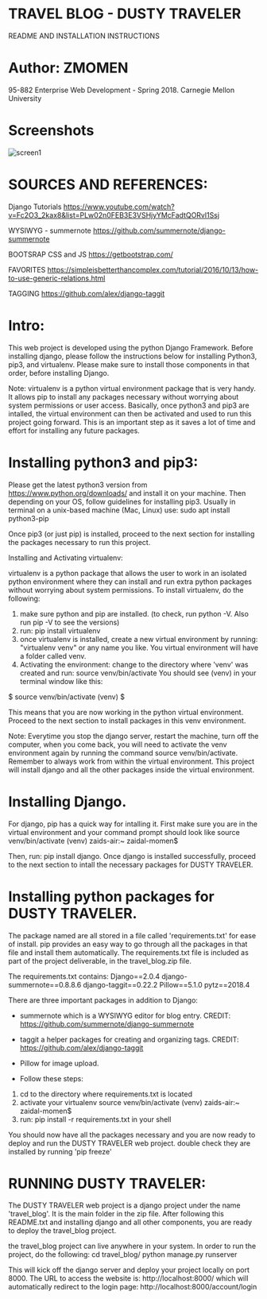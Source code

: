 # TRAVEL BLOG - DUSTY TRAVELER 
 README AND INSTALLATION INSTRUCTIONS

# Author: ZMOMEN
 95-882 Enterprise Web Development - Spring 2018. Carnegie Mellon University 

# Screenshots

![screen1](https://github.com/zmomen/travel_blog/tree/master/demo/screen1.png)

# SOURCES AND REFERENCES: 
 
 Django Tutorials
 https://www.youtube.com/watch?v=Fc2O3_2kax8&list=PLw02n0FEB3E3VSHjyYMcFadtQORvl1Ssj
 
 WYSIWYG - summernote
 https://github.com/summernote/django-summernote
 
 BOOTSRAP CSS and JS
 https://getbootstrap.com/
 
 FAVORITES
 https://simpleisbetterthancomplex.com/tutorial/2016/10/13/how-to-use-generic-relations.html
 
 TAGGING
 https://github.com/alex/django-taggit


# Intro: 

This web project is developed using the python Django Framework. Before installing django, please follow the instructions below for installing Python3, pip3, and virtualenv. Please make sure to install those components in that order, before installing Django.


Note: virtualenv is a python virtual environment package that is very handy. It allows pip to install any packages necessary without worrying about system permissions or user access. Basically, once python3 and pip3 are intalled, the virtual environment can then be activated and used to run this project going forward. This is an important step as it saves a lot of time and effort for installing any future packages.   


# Installing python3 and pip3: 

Please get the latest python3 version from https://www.python.org/downloads/ and install it on your machine. 
Then depending on your OS, follow guidelines for installing pip3. 
Usually in terminal on a unix-based machine (Mac, Linux) use: sudo apt install python3-pip

Once pip3 (or just pip) is installed, proceed to the next section for installing the packages necessary to run this project. 

Installing and Activating virtualenv: 
	
virtualenv is a python package that allows the user to work in an isolated python environment where they can install and run extra python packages without worrying about system permissions. To install virtualenv, do the following: 

1. make sure python and pip are installed. (to check, run python -V. Also run pip -V to see the versions)
2. run: pip install virtualenv
3. once virtualenv is installed, create a new virtual environment by running: "virtualenv venv" or any name you like. You virtual environment will have a folder called venv.
4. Activating the environment: change to the directory where 'venv' was created and run: source venv/bin/activate
You should see (venv) in your terminal window like this: 

$ source venv/bin/activate
(venv) $ 

This means that you are now working in the python virtual environment. Proceed to the next section to install packages in this venv environment. 

Note: Everytime you stop the django server, restart the machine, turn off the computer, when you come back, you will need to activate the venv environment again by running the command source venv/bin/activate. Remember to always work from within the virtual environment. This project will install django and all the other packages inside the virtual environment.


# Installing Django. 

For django, pip has a quick way for intalling it. First make sure you are in the virtual environment and your command prompt should look like 
source venv/bin/activate
(venv) zaids-air:~ zaidal-momen$ 

Then, run: pip install django. 
Once django is installed successfully, proceed to the next section to intall the necessary packages for DUSTY TRAVELER. 

# Installing python packages for DUSTY TRAVELER. 

 The package named are all stored in a file called 'requirements.txt' for ease of install. pip provides an easy way to go through all the packages in that file and install them automatically. The requirements.txt file is included as part of the project deliverable, in the travel_blog.zip file. 

The requirements.txt contains: 
Django==2.0.4
django-summernote==0.8.8.6
django-taggit==0.22.2
Pillow==5.1.0
pytz==2018.4 

There are three important packages in addition to Django: 
- summernote which is a WYSIWYG editor for blog entry. CREDIT: https://github.com/summernote/django-summernote
- taggit a helper packages for creating and organizing tags. CREDIT: https://github.com/alex/django-taggit
-  Pillow for image upload. 

- Follow these steps:
1. cd to the directory where requirements.txt is located
2. activate your virtualenv 
	source venv/bin/activate
	(venv) zaids-air:~ zaidal-momen$ 
3. run:  pip install -r requirements.txt in your shell

You should now have all the packages necessary and you are now ready to deploy and run the DUSTY TRAVELER web project. double check they are installed by running 'pip freeze'

# RUNNING DUSTY TRAVELER: 

The DUSTY TRAVELER web project is a django project under the name 'travel_blog'. It is the main folder in the zip file. After following this README.txt and installing django and all other components, you are ready to deploy the travel_blog project. 

the travel_blog project can live anywhere in your system. In order to run the project, do the following: 
cd travel_blog/
python manage.py runserver 

This will kick off the django server and deploy your project locally on port 8000. The URL to access the website is:
http://localhost:8000/ which will automatically redirect to the login page: http://localhost:8000/account/login




